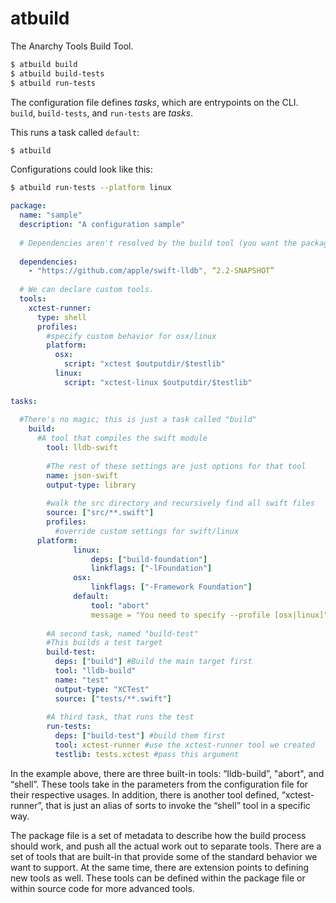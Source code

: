 # atbuild

The Anarchy Tools Build Tool.

```bash
$ atbuild build
$ atbuild build-tests
$ atbuild run-tests
```

The configuration file defines *tasks*, which are entrypoints on the CLI.  `build`, `build-tests`, and `run-tests` are *tasks*.

This runs a task called `default`:

```bash
$ atbuild
```

Configurations could look like this:

```bash
$ atbuild run-tests --platform linux
```

```yaml
package:
  name: "sample"
  description: "A configuration sample"
  
  # Dependencies aren't resolved by the build tool (you want the package manager), but they look like this:
  
  dependencies:
    - "https://github.com/apple/swift-lldb", “2.2-SNAPSHOT”
    
  # We can declare custom tools.
  tools:
    xctest-runner:
      type: shell
      profiles:
        #specify custom behavior for osx/linux
        platform:
          osx:
            script: "xctest $outputdir/$testlib"
          linux:
            script: "xctest-linux $outputdir/$testlib"
  
tasks:
  
  #There's no magic; this is just a task called "build"
	build:
	  #A tool that compiles the swift module
		tool: lldb-swift
		
		#The rest of these settings are just options for that tool
		name: json-swift
		output-type: library
		
		#walk the src directory and recursively find all swift files
		source: ["src/**.swift"] 
		profiles:
		  #override custom settings for swift/linux
      platform:
			  linux:
				  deps: ["build-foundation"]
				  linkflags: ["-lFoundation"]
			  osx:
				  linkflags: ["-Framework Foundation"]
			  default:
				  tool: "abort"
				  message = "You need to specify --profile [osx|linux]"
		
		#A second task, named "build-test"
		#This builds a test target
		build-test:
		  deps: ["build"] #Build the main target first
		  tool: "lldb-build"
		  name: "test"
		  output-type: "XCTest"
		  source: ["tests/**.swift"]
		
		#A third task, that runs the test
		run-tests:
		  deps: ["build-test"] #build them first
		  tool: xctest-runner #use the xctest-runner tool we created
		  testlib: tests.xctest #pass this argument
```

In the example above, there are three built-in tools: “lldb-build”, "abort", and “shell”. These tools take in the parameters from the configuration file for their respective usages. In addition, there is another tool defined, “xctest-runner”, that is just an alias of sorts to invoke the “shell” tool in a specific way.

The package file is a set of metadata to describe how the build process should work, and push all the actual work out to separate tools. There are a set of tools that are built-in that provide some of the standard behavior we want to support. At the same time, there are extension points to defining new tools as well. These tools can be defined within the package file or within source code for more advanced tools.

